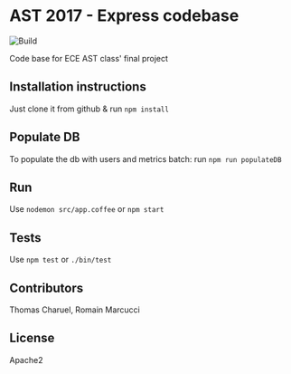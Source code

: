 # AST 2017 - Express codebase
![Build](https://travis-ci.org/ThomasCharuel/ece_ast_project.svg?branch=master)

Code base for ECE AST class' final project

## Installation instructions 

Just clone it from github & run `npm install`

## Populate DB 

To populate the db with users and metrics batch:
run `npm run populateDB`

## Run 

Use `nodemon src/app.coffee` or `npm start`

## Tests 

Use `npm test` or `./bin/test`

## Contributors

Thomas Charuel, Romain Marcucci

## License 

Apache2
